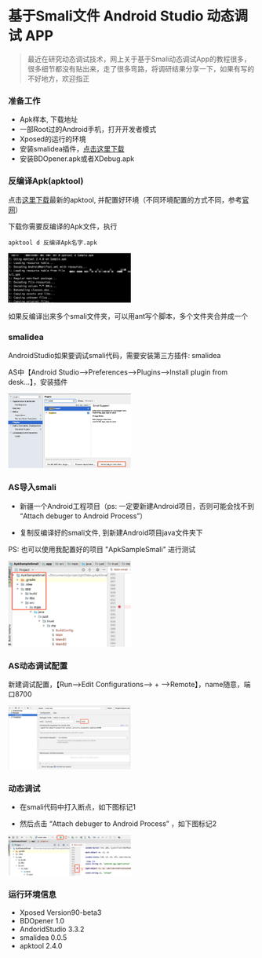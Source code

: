 # 基于Smali文件 Android Studio 动态调试 APP

> 最近在研究动态调试技术，网上关于基于Smali动态调试App的教程很多，很多细节都没有贴出来，走了很多弯路，将调研结果分享一下，如果有写的不好地方，欢迎指正

### 准备工作

* Apk样本, 下载地址
* 一部Root过的Android手机，打开开发者模式
* Xposed的运行的环境
* 安装smalidea插件，[点击这里下载](https://bitbucket.org/JesusFreke/smali/downloads/) 
* 安装BDOpener.apk或者XDebug.apk

### 反编译Apk(apktool)

点击[这里下载](https://bitbucket.org/iBotPeaches/apktool/downloads/)最新的apktool, 并配置好环境（不同环境配置的方式不同，参考[官网](https://ibotpeaches.github.io/Apktool/install/)）

下载你需要反编译的Apk文件，执行

```
apktool d 反编译Apk名字.apk
```

<img src="screenshot/15527404836669.jpg" width = "250"/>

如果反编译出来多个smali文件夹，可以用ant写个脚本，多个文件夹合并成一个

### smalidea

AndroidStudio如果要调试smali代码，需要安装第三方插件: smalidea

AS中【Android Studio-->Preferences-->Plugins-->Install plugin from desk...】，安装插件

<img src="screenshot/15527361943963.jpg" width = "250"/>

### AS导入smali

* 新疆一个Android工程项目（ps: 一定要新建Android项目，否则可能会找不到 “Attach debuger to Android Process”）

* 复制反编译好的smali文件, 到新建Android项目java文件夹下

PS: 也可以使用我配置好的项目 "ApkSampleSmali" 进行测试

<img src="screenshot/15527408989097.jpg" width = "250"/>

### AS动态调试配置

新建调试配置，【Run-->Edit Configurations--> + -->Remote】，name随意，端口8700

<img src="screenshot/15527376885535.jpg" width = "250"/>

### 动态调试

* 在smali代码中打入断点，如下图标记1

* 然后点击 “Attach debuger to Android Process” ，如下图标记2

<img src="screenshot/15527409895149.jpg" width = "250"/>

### 运行环境信息

* Xposed Version90-beta3
* BDOpener 1.0
* AndoridStudio 3.3.2
* smalidea 0.0.5
* apktool 2.4.0

 

